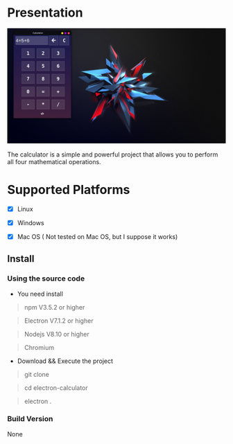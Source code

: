 # Presentation
![Image](./screen-shots/calculator.png)


The calculator is a simple and powerful project that allows you to perform all four mathematical operations.
# Supported Platforms

- [x] Linux
- [x] Windows
- [x] Mac OS (
Not tested on Mac OS, but I suppose it works)


## Install
### Using the source code
- You need install
> npm       V3.5.2  or higher

> Electron  V7.1.2  or higher

> Nodejs    V8.10   or higher

> Chromium  

- Download && Execute the project
> git clone

> cd electron-calculator

> electron .

### Build Version

None